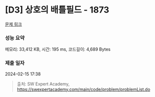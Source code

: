 # [D3] 상호의 배틀필드 - 1873 

[문제 링크](https://swexpertacademy.com/main/code/problem/problemDetail.do?contestProbId=AV5LyE7KD2ADFAXc) 

### 성능 요약

메모리: 33,412 KB, 시간: 195 ms, 코드길이: 4,689 Bytes

### 제출 일자

2024-02-15 17:38



> 출처: SW Expert Academy, https://swexpertacademy.com/main/code/problem/problemList.do